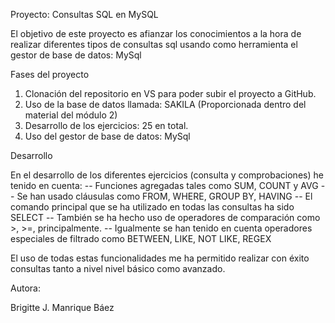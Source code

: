 


Proyecto: Consultas SQL en MySQL


El objetivo de este proyecto es afianzar los conocimientos a la hora de realizar diferentes tipos de consultas sql usando como herramienta el gestor de base de datos: MySql


Fases del proyecto

1. Clonación del repositorio en VS para poder subir el proyecto a GitHub.
2. Uso de la base de datos llamada: SAKILA (Proporcionada dentro del material del módulo 2)
3. Desarrollo de los ejercicios: 25 en total.
4. Uso del gestor de base de datos: MySql


Desarrollo

En el desarrollo de los diferentes ejercicios (consulta y comprobaciones) he tenido en cuenta:
 -- Funciones agregadas tales como SUM, COUNT y AVG
 -- Se han usado cláusulas como FROM, WHERE, GROUP BY, HAVING
 -- El comando principal que se ha utilizado en todas las consultas ha sido SELECT
 -- También se ha hecho uso de operadores de comparación como >, >=, principalmente.
 -- Igualmente se han tenido en cuenta operadores especiales de filtrado como BETWEEN, LIKE, NOT LIKE, REGEX

 El uso de todas estas funcionalidades me ha permitido realizar con éxito consultas tanto a nivel nivel básico como avanzado. 


Autora:

Brigitte J. Manrique Báez




  









